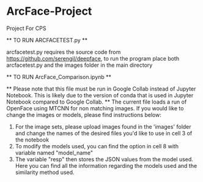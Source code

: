 # ArcFace-Project
Project For CPS

** TO RUN ARCFACETEST.py **

arcfacetest.py requires the source code from https://github.com/serengil/deepface, to run the program place both arcfacetest.py and the images folder in the main directory

** TO RUN ArcFace_Comparison.ipynb **

** Please note that this file must be run in Google Collab instead of Jupyter Notebook. This is likely due to the version of conda that is used in Jupyter Notebook compared to Google Collab.
** The current file loads a run of OpenFace using MTCNN for non matching images. If you would like to change the images or models, please find instructions below:

1. For the image sets, please upload images found in the 'images' folder and change the names of the desired files you'd like to use in cell 3 of the notebook
2. To modify the models used, you can find the option in cell 8 with variable named "model_name"
3. The variable "resp" then stores the JSON values from the model used. Here you can find all the information regarding the models used and the similarity method used.
